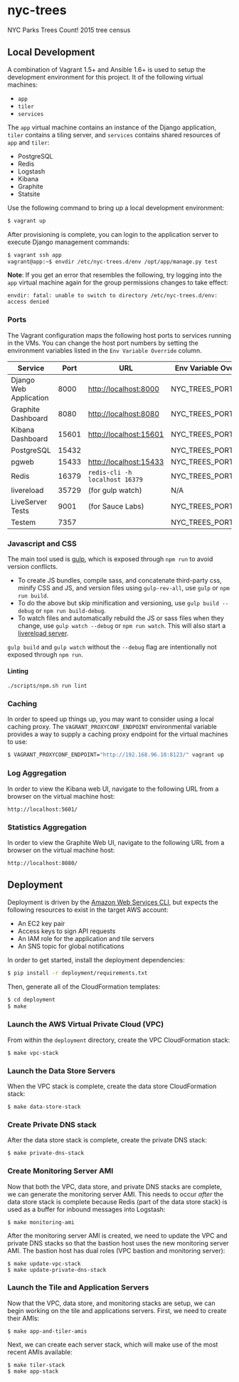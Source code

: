 nyc-trees
=========

NYC Parks Trees Count! 2015 tree census

## Local Development

A combination of Vagrant 1.5+ and Ansible 1.6+ is used to setup the development environment for this project. It of the following virtual machines:

- `app`
- `tiler`
- `services`

The `app` virtual machine contains an instance of the Django application, `tiler` contains a tiling server, and `services` contains shared resources of `app` and `tiler`:

- PostgreSQL
- Redis
- Logstash
- Kibana
- Graphite
- Statsite

Use the following command to bring up a local development environment:

```bash
$ vagrant up
```

After provisioning is complete, you can login to the application server to execute Django management commands:

```bash
$ vagrant ssh app
vagrant@app:~$ envdir /etc/nyc-trees.d/env /opt/app/manage.py test
```

**Note**: If you get an error that resembles the following, try logging into the `app` virtual machine again for the group permissions changes to take effect:

```
envdir: fatal: unable to switch to directory /etc/nyc-trees.d/env: access denied
```

### Ports

The Vagrant configuration maps the following host ports to services
running in the VMs. You can change the host port numbers by setting
the environment variables listed in the ``Env Variable Override``
column.

Service                | Port  | URL                                              | Env Variable Override
---------------------- | ----- | ------------------------------------------------ | ---------------------
Django Web Application | 8000  | [http://localhost:8000](http://localhost:8000)   | NYC_TREES_PORT_8000
Graphite Dashboard     | 8080  | [http://localhost:8080](http://localhost:8080)   | NYC_TREES_PORT_8080
Kibana Dashboard       | 15601 | [http://localhost:15601](http://localhost:15601) | NYC_TREES_PORT_5601
PostgreSQL             | 15432 |                                                  | NYC_TREES_PORT_5432
pgweb                  | 15433 | [http://localhost:15433](http://localhost:15433) | NYC_TREES_PORT_5433
Redis                  | 16379 | `redis-cli -h localhost 16379`                   | NYC_TREES_PORT_6379
livereload             | 35729 | (for gulp watch)                                 | N/A
LiveServer Tests       | 9001  | (for Sauce Labs)                                 | NYC_TREES_PORT_9001
Testem                 | 7357  |                                                  | NYC_TREES_PORT_7357


### Javascript and CSS

The main tool used is [gulp](http://gulpjs.com/), which is exposed through `npm run` to avoid version conflicts.

 - To create JS bundles, compile sass, and concatenate third-party css, minify CSS and JS, and version files using `gulp-rev-all`, use `gulp` or `npm run build`.
 - To do the above but skip minification and versioning, use `gulp build --debug` or `npm run build-debug`.
 - To watch files and automatically rebuild the JS or sass files when they change, use `gulp watch --debug` or `npm run watch`.  This will also start a [livereload server](http://livereload.com/).

`gulp build` and `gulp watch` without the `--debug` flag are intentionally not exposed through `npm run`.

#### Linting

`./scripts/npm.sh run lint`

### Caching

In order to speed up things up, you may want to consider using a local caching proxy. The `VAGRANT_PROXYCONF_ENDPOINT` environmental variable provides a way to supply a caching proxy endpoint for the virtual machines to use:

```bash
$ VAGRANT_PROXYCONF_ENDPOINT="http://192.168.96.10:8123/" vagrant up
```

### Log Aggregation

In order to view the Kibana web UI, navigate to the following URL from a browser on the virtual machine host:

```
http://localhost:5601/
```

### Statistics Aggregation

In order to view the Graphite Web UI, navigate to the following URL from a browser on the virtual machine host:

```
http://localhost:8080/
```

## Deployment

Deployment is driven by the [Amazon Web Services CLI](http://aws.amazon.com/cli/), but expects the following resources to exist in the target AWS account:

- An EC2 key pair
- Access keys to sign API requests
- An IAM role for the application and tile servers
- An SNS topic for global notifications

In order to get started, install the deployment dependencies:

```bash
$ pip install -r deployment/requirements.txt
```

Then, generate all of the CloudFormation templates:

```bash
$ cd deployment
$ make
```

### Launch the AWS Virtual Private Cloud (VPC)

From within the `deployment` directory, create the VPC CloudFormation stack:

```
$ make vpc-stack
```

### Launch the Data Store Servers

When the VPC stack is complete, create the data store CloudFormation stack:

```
$ make data-store-stack
```

### Create Private DNS stack

After the data store stack is complete, create the private DNS stack:

```
$ make private-dns-stack
```

### Create Monitoring Server AMI

Now that both the VPC, data store, and private DNS stacks are complete, we can generate the monitoring server AMI. This needs to occur *after* the data store stack is complete because Redis (part of the data store stack) is used as a buffer for inbound messages into Logstash:

```
$ make monitoring-ami
```

After the monitoring server AMI is created, we need to update the VPC and private DNS stacks so that the bastion host uses the new monitoring server AMI. The bastion host has dual roles (VPC bastion and monitoring server):

```
$ make update-vpc-stack
$ make update-private-dns-stack
```

### Launch the Tile and Application Servers

Now that the VPC, data store, and monitoring stacks are setup, we can begin working on the tile and applications servers. First, we need to create their AMIs:

```
$ make app-and-tiler-amis
```

Next, we can create each server stack, which will make use of the most recent AMIs available:

```
$ make tiler-stack
$ make app-stack
```
